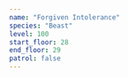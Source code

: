 ```yaml
---
name: "Forgiven Intolerance"
species: "Beast"
level: 100
start_floor: 28
end_floor: 29
patrol: false
---
```


